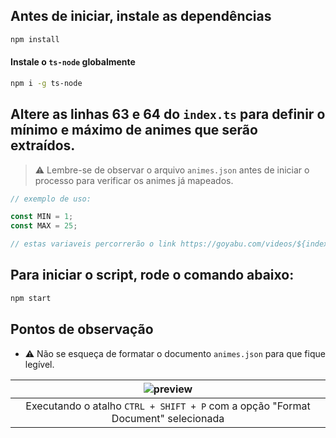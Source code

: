 ## Antes de iniciar, instale as dependências

```bash
npm install
```

#### Instale o `ts-node` globalmente

```bash
npm i -g ts-node
```
## Altere as linhas 63 e 64 do `index.ts` para definir o mínimo e máximo de animes que serão extraídos.

> ⚠️ Lembre-se de observar o arquivo `animes.json` antes de iniciar o processo para verificar os animes já mapeados.

```ts
// exemplo de uso:

const MIN = 1;
const MAX = 25;

// estas variaveis percorrerão o link https://goyabu.com/videos/${index}/ com o index de 1 a 25

```


## Para iniciar o script, rode o comando abaixo:

```bash
npm start
```

## Pontos de observação

-  ⚠️ Não se esqueça de formatar o documento `animes.json` para que fique legível.

| ![preview](https://i.imgur.com/eoyAlgS.png) | 
| :---: |
| Executando o atalho `CTRL + SHIFT + P` com a opção "Format Document" selecionada |

